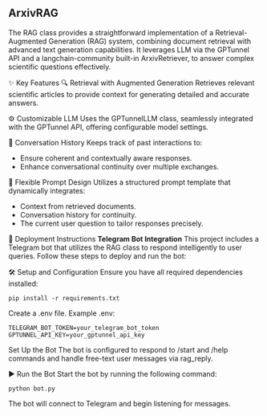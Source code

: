 ## **ArxivRAG**

The RAG class provides a straightforward implementation of a Retrieval-Augmented Generation (RAG) system, combining document retrieval with advanced text generation capabilities. It leverages LLM via the GPTunnel API and a langchain-community built-in ArxivRetriever, to answer complex scientific questions effectively.

✨ Key Features
🔍 Retrieval with Augmented Generation
Retrieves relevant scientific articles to provide context for generating detailed and accurate answers.

⚙️ Customizable LLM
Uses the GPTunnelLLM class, seamlessly integrated with the GPTunnel API, offering configurable model settings.

💬 Conversation History
Keeps track of past interactions to:

- Ensure coherent and contextually aware responses.
- Enhance conversational continuity over multiple exchanges.

📜 Flexible Prompt Design
Utilizes a structured prompt template that dynamically integrates:

- Context from retrieved documents.
- Conversation history for continuity.
- The current user question to tailor responses precisely.

🚀 Deployment Instructions
**Telegram Bot Integration**
This project includes a Telegram bot that utilizes the RAG class to respond intelligently to user queries. Follow these steps to deploy and run the bot:

🛠 Setup and Configuration
Ensure you have all required dependencies installed:

```
pip install -r requirements.txt
```

Create a .env file. Example .env:

```
TELEGRAM_BOT_TOKEN=your_telegram_bot_token
GPTUNNEL_API_KEY=your_gptunnel_api_key
```

Set Up the Bot
The bot is configured to respond to /start and /help commands and handle free-text user messages via rag_reply.

▶️ Run the Bot
Start the bot by running the following command:

```
python bot.py
```
The bot will connect to Telegram and begin listening for messages.
